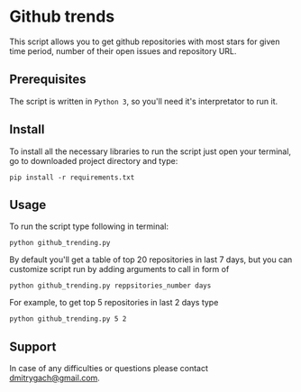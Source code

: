 # Github trends

This script allows you to get github repositories with most stars for given time period, number of their open issues and repository URL.

## Prerequisites

The script is written in `Python 3`, so you'll need it's interpretator to run it.

## Install

To install all the necessary libraries to run the script just open your terminal, go to downloaded project directory and type:

    pip install -r requirements.txt

## Usage

To run the script type following in terminal:
    
    python github_trending.py

By default you'll get a table of top 20 repositories in last 7 days, but you can customize script run by adding arguments to call in form of

    python github_trending.py reppsitories_number days

For example, to get top 5 repositories in last 2 days type

    python github_trending.py 5 2

## Support

In case of any difficulties or questions please contact <dmitrygach@gmail.com>.


